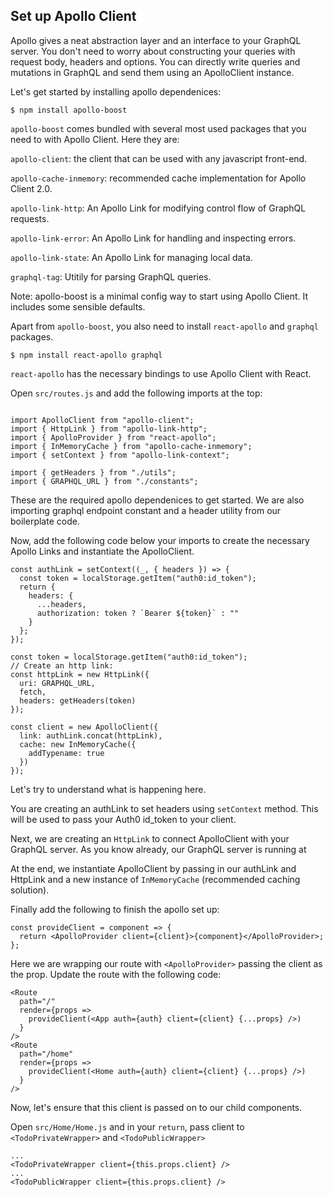 Set up Apollo Client
--------------------

Apollo gives a neat abstraction layer and an interface to your GraphQL server. You don't need to worry about constructing your queries with request body, headers and options. You can directly write queries and mutations in GraphQL and send them using an ApolloClient instance.

Let's get started by installing apollo dependenices:

```
$ npm install apollo-boost
```

`apollo-boost` comes bundled with several most used packages that you need to with Apollo Client. Here they are:

`apollo-client`: the client that can be used with any javascript front-end.

`apollo-cache-inmemory`: recommended cache implementation for Apollo Client 2.0.

`apollo-link-http`: An Apollo Link for modifying control flow of GraphQL requests.  

`apollo-link-error`: An Apollo Link for handling and inspecting errors.

`apollo-link-state`: An Apollo Link for managing local data.

`graphql-tag`: Utitily for parsing GraphQL queries. 

Note: apollo-boost is a minimal config way to start using Apollo Client. It includes some sensible defaults.

Apart from `apollo-boost`, you also need to install `react-apollo` and `graphql` packages.

```
$ npm install react-apollo graphql
```

`react-apollo` has the necessary bindings to use Apollo Client with React.

Open `src/routes.js` and add the following imports at the top:

```

import ApolloClient from "apollo-client";
import { HttpLink } from "apollo-link-http";
import { ApolloProvider } from "react-apollo";
import { InMemoryCache } from "apollo-cache-inmemory";
import { setContext } from "apollo-link-context";

import { getHeaders } from "./utils";
import { GRAPHQL_URL } from "./constants";
```

These are the required apollo dependenices to get started. We are also importing graphql endpoint constant and a header utility from our boilerplate code.

Now, add the following code below your imports to create the necessary Apollo Links and instantiate the ApolloClient.

```
const authLink = setContext((_, { headers }) => {
  const token = localStorage.getItem("auth0:id_token");
  return {
    headers: {
      ...headers,
      authorization: token ? `Bearer ${token}` : ""
    }
  };
});

const token = localStorage.getItem("auth0:id_token");
// Create an http link:
const httpLink = new HttpLink({
  uri: GRAPHQL_URL,
  fetch,
  headers: getHeaders(token)
});

const client = new ApolloClient({
  link: authLink.concat(httpLink),
  cache: new InMemoryCache({
    addTypename: true
  })
});
```

Let's try to understand what is happening here. 

You are creating an authLink to set headers using `setContext` method. This will be used to pass your Auth0 id_token to your client.

Next, we are creating an `HttpLink` to connect ApolloClient with your GraphQL server. As you know already, our GraphQL server is running at <link>

At the end, we instantiate ApolloClient by passing in our authLink and HttpLink and a new instance of `InMemoryCache` (recommended caching solution).

Finally add the following to finish the apollo set up:

```
const provideClient = component => {
  return <ApolloProvider client={client}>{component}</ApolloProvider>;
};
```

Here we are wrapping our route with `<ApolloProvider>` passing the client as the prop. Update the route with the following code:

```
<Route
  path="/"
  render={props =>
    provideClient(<App auth={auth} client={client} {...props} />)
  }
/>
<Route
  path="/home"
  render={props =>
    provideClient(<Home auth={auth} client={client} {...props} />)
  }
/>
```

Now, let's ensure that this client is passed on to our child components.

Open `src/Home/Home.js` and in your `return`, pass client to `<TodoPrivateWrapper>` and `<TodoPublicWrapper>`

```
...
<TodoPrivateWrapper client={this.props.client} />
...
<TodoPublicWrapper client={this.props.client} />
```








